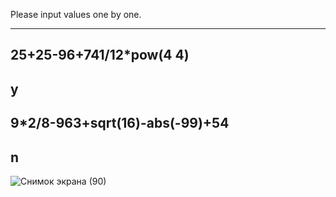 Please input values one by one.
_____________________________
25+25-96+741/12*pow(4 4)
-------------
y
-------------
9*2/8-963+sqrt(16)-abs(-99)+54
-------------
n
------------
![Снимок экрана (90)](https://github.com/user-attachments/assets/204fcef2-4d90-4f98-8294-e2baf99e1e46)

